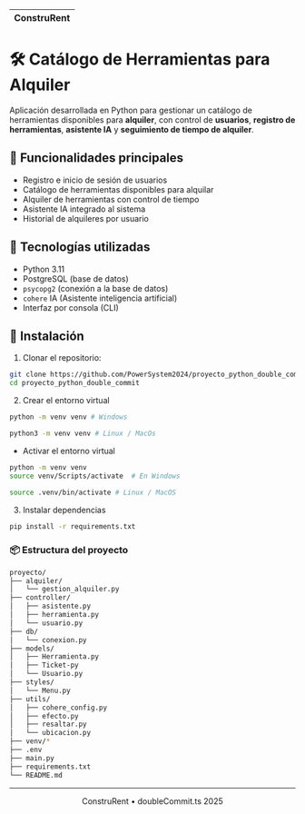 |  ConstruRent |
| ------------ |

# 🛠️ Catálogo de Herramientas para Alquiler

Aplicación desarrollada en Python para gestionar un catálogo de herramientas disponibles para **alquiler**, con control de **usuarios**, **registro de herramientas**, **asistente IA** y **seguimiento de tiempo de alquiler**.

## 🚀 Funcionalidades principales

- Registro e inicio de sesión de usuarios
- Catálogo de herramientas disponibles para alquilar
- Alquiler de herramientas con control de tiempo
- Asistente IA integrado al sistema
- Historial de alquileres por usuario

## 🧰 Tecnologías utilizadas

- Python 3.11
- PostgreSQL (base de datos)
- `psycopg2` (conexión a la base de datos)
- `cohere` IA (Asistente inteligencia artificial)
- Interfaz por consola (CLI)

## 🔧 Instalación

1. Clonar el repositorio:

```bash
git clone https://github.com/PowerSystem2024/proyecto_python_double_commit.ts.git
cd proyecto_python_double_commit
```

2. Crear el entorno virtual
```bash
python -m venv venv # Windows

python3 -m venv venv # Linux / MacOs
```
- Activar el entorno virtual
```bash
python -m venv venv
source venv/Scripts/activate  # En Windows

source .venv/bin/activate # Linux / MacOS
```

3. Instalar dependencias

```bash
pip install -r requirements.txt
```

### 📦 Estructura del proyecto

```bash
proyecto/
├── alquiler/
│   └── gestion_alquiler.py
├── controller/
│   ├── asistente.py  
│   ├── herramienta.py
│   └── usuario.py
├── db/
│   └── conexion.py
├── models/
│   ├── Herramienta.py
│   ├── Ticket-py 
│   └── Usuario.py
├── styles/
│   └── Menu.py
├── utils/
│   ├── cohere_config.py
│   ├── efecto.py
│   ├── resaltar.py
│   └── ubicacion.py
├── venv/*
├── .env
├── main.py
├── requirements.txt
└── README.md
```

---

<div align="center">
   ConstruRent • doubleCommit.ts 2025
</div>
